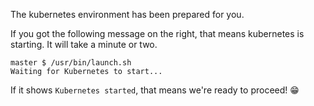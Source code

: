 The kubernetes environment has been prepared for you.

If you got the following message on the right, that means kubernetes is starting.
It will take a minute or two.
```
master $ /usr/bin/launch.sh
Waiting for Kubernetes to start...
```

If it shows `Kubernetes started`, that means we're ready to proceed! &#128513;	

